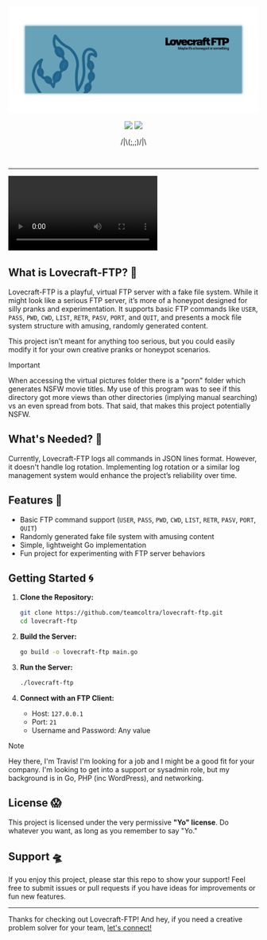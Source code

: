 ![Lovecraft-FTP](banner.png)

<div align='center'>
	<a href='#'><img src='https://img.shields.io/badge/DEMO-Offline-teal?style=for-the-badge'></a>
	<a href='https://github.com/teamcoltra/lovecraft-ftp/blob/main/LICENSE'><img src='https://img.shields.io/badge/LICENSE-Yo-blue?style=for-the-badge'></a>
	<p>/|\(;,;)/|\</p>
</div>

<br />

---

<video src="./lovecraft-ftp.webm" controls></video>

## What is Lovecraft-FTP? 🐙

Lovecraft-FTP is a playful, virtual FTP server with a fake file system. While it might look like a serious FTP server, it’s more of a honeypot designed for silly pranks and experimentation. It supports basic FTP commands like `USER`, `PASS`, `PWD`, `CWD`, `LIST`, `RETR`, `PASV`, `PORT`, and `QUIT`, and presents a mock file system structure with amusing, randomly generated content.

This project isn’t meant for anything too serious, but you could easily modify it for your own creative pranks or honeypot scenarios.

> [!IMPORTANT]
> When accessing the virtual pictures folder there is a "porn" folder which generates NSFW movie titles. My use of this program was to see if this directory got more views than other directories (implying manual searching) vs an even spread from bots. That said, that makes this project potentially NSFW. 

## What's Needed? 🦑

Currently, Lovecraft-FTP logs all commands in JSON lines format. However, it doesn't handle log rotation. Implementing log rotation or a similar log management system would enhance the project’s reliability over time.

## Features 👾

- Basic FTP command support (`USER`, `PASS`, `PWD`, `CWD`, `LIST`, `RETR`, `PASV`, `PORT`, `QUIT`)
- Randomly generated fake file system with amusing content
- Simple, lightweight Go implementation
- Fun project for experimenting with FTP server behaviors

## Getting Started 🌀

1. **Clone the Repository:**
   ```bash
   git clone https://github.com/teamcoltra/lovecraft-ftp.git
   cd lovecraft-ftp
   ```

2. **Build the Server:**
   ```bash
   go build -o lovecraft-ftp main.go
   ```

3. **Run the Server:**
   ```bash
   ./lovecraft-ftp
   ```

4. **Connect with an FTP Client:**
   - Host: `127.0.0.1`
   - Port: `21`
   - Username and Password: Any value

> [!NOTE]
> Hey there, I'm Travis! I'm looking for a job and I might be a good fit for your company. I'm looking to get into a support or sysadmin role, but my background is in Go, PHP (inc WordPress), and networking.

## License 😱

This project is licensed under the very permissive **"Yo" license**. Do whatever you want, as long as you remember to say "Yo."

## Support 🛸

If you enjoy this project, please star this repo to show your support! Feel free to submit issues or pull requests if you have ideas for improvements or fun new features.

---

Thanks for checking out Lovecraft-FTP! And hey, if you need a creative problem solver for your team, [let's connect!](mailto:teamcoltra@gmail.com)

